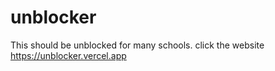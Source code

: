 # unblocker
This should be unblocked for many schools.
click the website
https://unblocker.vercel.app
